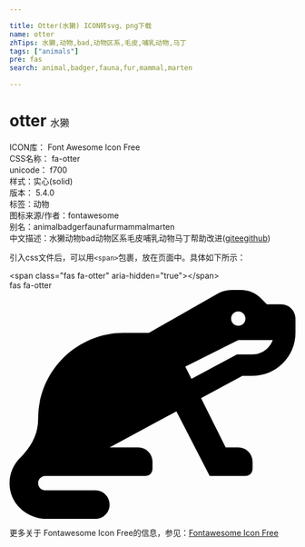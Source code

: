 ```yaml
---

title: Otter(水獭) ICON转svg、png下载
name: otter
zhTips: 水獭,动物,bad,动物区系,毛皮,哺乳动物,马丁
tags: ["animals"]
pre: fas
search: animal,badger,fauna,fur,mammal,marten

---
```


# otter  <small style="font-size: 60%;font-weight: 100">水獭</small>


<div class="detail-page">
<p>
<span>
ICON库：
<span class="badge-secondary badge">Font Awesome Icon Free</span> 
</span>
<br/>
<span>
CSS名称：
<span class="badge-secondary badge">fa-otter</span> 
</span>
<br/>
<span>
unicode：
<span class="badge-secondary badge">f700</span> 
<copy-btn content='f700' btn-title=""></copy-btn>
<copy-btn :content='String.fromCodePoint(parseInt("f700", 16))' btn-title="复制U"></copy-btn>
</span><br/><span>样式：<span class="badge-light badge">实心(solid)</span></span>
<br/>
<span>
版本：
<span class="badge-secondary badge">5.4.0</span> 
</span><br/><span>标签：<span class="badge-light badge"><router-link to="/tags/animals.html">动物</router-link></span></span>
<br/>
<span>图标来源/作者：<span class="badge-light badge">fontawesome</span></span> 
<br/>
<span>别名：<span class="badge-light badge">animal</span><span class="badge-light badge">badger</span><span class="badge-light badge">fauna</span><span class="badge-light badge">fur</span><span class="badge-light badge">mammal</span><span class="badge-light badge">marten</span></span><br/><span class="zh-detail">中文描述：<span class="badge-primary badge">水獭</span><span class="badge-primary badge">动物</span><span class="badge-primary badge">bad</span><span class="badge-primary badge">动物区系</span><span class="badge-primary badge">毛皮</span><span class="badge-primary badge">哺乳动物</span><span class="badge-primary badge">马丁</span><span class="help-link"><span>帮助改进</span>(<a href="https://gitee.com/liuwave/icon-helper/edit/master/json/fontawesome/solid/otter.json" target="_blank" rel="noopener noreferrer">gitee</a><a href="https://github.com/liuwave/icon-helper/edit/master/json/fontawesome/solid/otter.json" target="_blank" rel="noopener noreferrer">github</a></span>)</span><br/>
</p>
</div>
<div class="alert alert-dark">
  <i class="fas fa-otter fa-xs"></i>
  <i class="fas fa-otter fa-sm"></i>
  <i class="fas fa-otter fa-lg"></i>
  <i class="fas fa-otter fa-2x"></i>
  <i class="fas fa-otter fa-3x"></i>
  <i class="fas fa-otter fa-5x"></i>
  <i class="fas fa-otter fa-7x"></i>
</div>
<div>
  <p>引入css文件后，可以用<code>&lt;span&gt;</code>包裹，放在页面中。具体如下所示：    
  </p>
  <div class="alert alert-primary" style="font-size: 14px">
    &lt;span class="fas fa-otter" aria-hidden="true"&gt;&lt;/span&gt;
    <copy-btn content='<span class="fas fa-otter" aria-hidden="true"></span>'></copy-btn>
  </div>
  <div class="alert alert-secondary">
    <i class="fas fa-otter"
    style="font-size: 24px"
    aria-hidden="true"></i> fas fa-otter
    <copy-btn content="fas fa-otter" btn-title="复制图标名称"></copy-btn>
  </div>
</div>
<div id="svg" class="svg-wrap">
<svg xmlns="http://www.w3.org/2000/svg" viewBox="0 0 640 512"><path d="M608 32h-32l-13.25-13.25A63.97 63.97 0 0 0 517.49 0H497c-11.14 0-22.08 2.91-31.75 8.43L312 96h-56C149.96 96 64 181.96 64 288v1.61c0 32.75-16 62.14-39.56 84.89-18.19 17.58-28.1 43.68-23.19 71.8 6.76 38.8 42.9 65.7 82.28 65.7H192c17.67 0 32-14.33 32-32s-14.33-32-32-32H80c-8.83 0-16-7.17-16-16s7.17-16 16-16h224c8.84 0 16-7.16 16-16v-16c0-17.67-14.33-32-32-32h-64l149.49-80.5L448 416h80c8.84 0 16-7.16 16-16v-16c0-17.67-14.33-32-32-32h-28.22l-55.11-110.21L521.14 192H544c53.02 0 96-42.98 96-96V64c0-17.67-14.33-32-32-32zm-96 16c8.84 0 16 7.16 16 16s-7.16 16-16 16-16-7.16-16-16 7.16-16 16-16zm32 96h-34.96L407.2 198.84l-13.77-27.55L512 112h77.05c-6.62 18.58-24.22 32-45.05 32z"/></svg>
</div>
<detail full-name='fa-otter'></detail>
    
<div><p>更多关于  Fontawesome Icon Free的信息，参见：<a target="_blank" href="https://iconhelper.cn/fontawesome.html">Fontawesome Icon Free</a>
</p></div>
